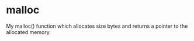 # malloc
My malloc() function which allocates size bytes and returns a pointer to the allocated memory.
